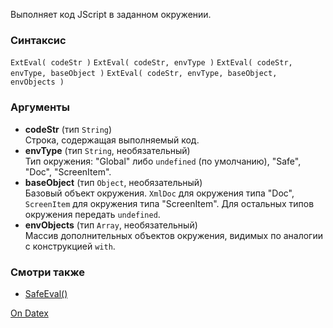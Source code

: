 Выполняет код JScript в заданном окружении.

### Синтаксис
`ExtEval( codeStr )`
`ExtEval( codeStr, envType )`
`ExtEval( codeStr, envType, baseObject )`
`ExtEval( codeStr, envType, baseObject, envObjects )`

### Аргументы
- **codeStr** (тип `String`)  
    Строка, содержащая выполняемый код.
- **envType** (тип `String`, необязательный)  
    Тип окружения: "Global" либо `undefined` (по умолчанию), "Safe", "Doc", "ScreenItem".
- **baseObject** (тип `Object`, необязательный)  
    Базовый объект окружения. `XmlDoc` для окружения типа "Doc", `ScreenItem` для окружения типа "ScreenItem". Для остальных типов окружения передать `undefined`.
- **envObjects** (тип `Array`, необязательный)  
    Массив дополнительных объектов окружения, видимых по аналогии с конструкцией `with`.

### Смотри также
- [SafeEval()](http://docs.datex.ru/article.htm?id=7172076235998782752)

[On Datex](http://docs.datex.ru/article.htm?id=7172076235998782753)